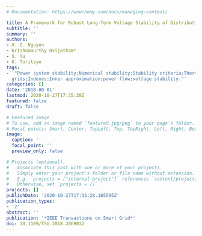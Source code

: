 ```yaml
---
# Documentation: https://wowchemy.com/docs/managing-content/

title: A Framework for Robust Long-Term Voltage Stability of Distribution Systems
subtitle: ''
summary: ''
authors:
- H. D. Nguyen
- Krishnamurthy Dvijotham*
- S. Yu
- K. Turitsyn
tags:
- '"Power system stability;Numerical stability;Stability criteria;Thermal stability;Smart
  grids;Indexes;Inner approximation;power flow;voltage stability."'
categories: []
date: '2018-00-01'
lastmod: 2020-10-27T17:35:28Z
featured: false
draft: false

# Featured image
# To use, add an image named `featured.jpg/png` to your page's folder.
# Focal points: Smart, Center, TopLeft, Top, TopRight, Left, Right, BottomLeft, Bottom, BottomRight.
image:
  caption: ''
  focal_point: ''
  preview_only: false

# Projects (optional).
#   Associate this post with one or more of your projects.
#   Simply enter your project's folder or file name without extension.
#   E.g. `projects = ["internal-project"]` references `content/project/deep-learning/index.md`.
#   Otherwise, set `projects = []`.
projects: []
publishDate: '2020-10-27T17:35:28.165595Z'
publication_types:
- '2'
abstract: ''
publication: '*IEEE Transactions on Smart Grid*'
doi: 10.1109/TSG.2018.2869032
---
```

